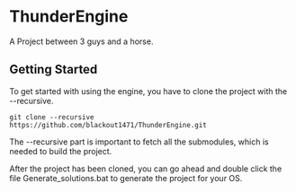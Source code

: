 # ThunderEngine
A Project between 3 guys and a horse.

## Getting Started
To get started with using the engine, you have to clone the project with the --recursive.
```
git clone --recursive https://github.com/blackout1471/ThunderEngine.git
```
The --recursive part is important to fetch all the submodules, which is needed to build the project.

After the project has been cloned, you can go ahead and double click the file Generate_solutions.bat to generate the project for your OS.

